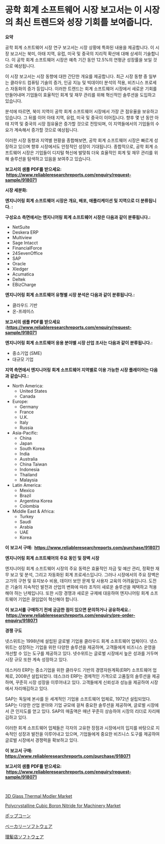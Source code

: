 <p><h1>공학 회계 소프트웨어 시장 보고서는 이 시장의 최신 트렌드와 성장 기회를 보여줍니다.</h1></p><p><strong>요약</strong></p>
<p><p>공학 회계 소프트웨어 시장 연구 보고서는 시장 상황에 특화된 내용을 제공합니다. 이 시장 보고서는 북미, 아태 지역, 유럽, 미국 및 중국의 지리적 확산에 대해 상세히 기술합니다. 이 공학 회계 소프트웨어 시장은 예측 기간 동안 12.5%의 연평균 성장률을 보일 것으로 예상됩니다.</p><p>이 시장 보고서는 시장 동향에 대한 간단한 개요를 제공합니다. 최근 시장 동향 중 일부는 클라우드 컴퓨팅 기술의 증가, 인공 지능 및 빅데이터 분석의 적용, 비즈니스 프로세스 자동화의 증가 등입니다. 이러한 트렌드는 회계 소프트웨어 시장에서 새로운 기회를 만들어내며 기업들이 효율적인 회계 및 재무 관리를 위해 혁신적인 솔루션을 도입하고 있습니다.</p><p>분석에 따르면, 북미 지역이 공학 회계 소프트웨어 시장에서 가장 큰 점유율을 보유하고 있습니다. 그 뒤를 이어 아태 지역, 유럽, 미국 및 중국이 이어집니다. 향후 몇 년 동안 아태 지역 및 중국의 시장 점유율은 증가할 것으로 전망되며, 이 지역들에서의 기업들의 수요가 계속해서 증가할 것으로 예상됩니다.</p><p>이러한 시장 동향과 지역별 현황을 종합해보면, 공학 회계 소프트웨어 시장은 빠르게 성장하고 있으며 향후 시장에서도 안정적인 성장이 기대됩니다. 종합적으로, 공학 회계 소프트웨어 시장은 기업들이 디지털 혁신에 발맞춰 더욱 효율적인 회계 및 재무 관리를 위해 솔루션을 탐색하고 있음을 보여주고 있습니다.</p></p>
<p><strong>보고서의 샘플 PDF를 받으세요: &nbsp;<a href="https://www.reliableresearchreports.com/enquiry/request-sample/918071">https://www.reliableresearchreports.com/enquiry/request-sample/918071</a></strong></p>
<p><strong>시장 세분화:</strong></p>
<p><strong> 엔지니어링 회계 소프트웨어 시장은 개요, 배포, 애플리케이션 및 지역으로 더 분류됩니다. :</strong></p>
<p><strong>구성요소 측면에서는 엔지니어링 회계 소프트웨어 시장은 다음과 같이 분류됩니다.:</strong></p>
<p><ul><li>NetSuite</li><li>Deskera ERP</li><li>Multiview</li><li>Sage Intacct</li><li>FinancialForce</li><li>24SevenOffice</li><li>SAP</li><li>Oracle</li><li>Xledger</li><li>Acumatica</li><li>Deltek</li><li>EBizCharge</li></ul></p>
<p><strong> 엔지니어링 회계 소프트웨어 유형별 시장 분석은 다음과 같이 분류됩니다.:</strong></p>
<p><ul><li>클라우드 기반</li><li>온-프레미스</li></ul></p>
<p><strong>보고서의 샘플 PDF를 받으세요 :<a href="https://www.reliableresearchreports.com/enquiry/request-sample/918071">https://www.reliableresearchreports.com/enquiry/request-sample/918071</a></strong></p>
<p><strong> 엔지니어링 회계 소프트웨어 응용 분야별 시장 산업 조사는 다음과 같이 분류됩니다.:</strong></p>
<p><ul><li>중소기업 (SME)</li><li>대규모 기업</li></ul></p>
<p><strong>지역 측면에서 엔지니어링 회계 소프트웨어 지역별로 이용 가능한 시장 플레이어는 다음과 같습니다.:</strong></p>
<p><ul>
    <li>
        North America:
        <ul>
            <li>United States</li>
            <li>Canada</li>
        </ul>
    </li>
    <li>
        Europe:
        <ul>
            <li>Germany</li>
            <li>France</li>
            <li>U.K.</li>
            <li>Italy</li>
            <li>Russia</li>
        </ul>
    </li>
    <li>
        Asia-Pacific:
        <ul>
            <li>China</li>
            <li>Japan</li>
            <li>South Korea</li>
            <li>India</li>
            <li>Australia</li>
            <li>China Taiwan</li>
            <li>Indonesia</li>
            <li>Thailand</li>
            <li>Malaysia</li>
        </ul>
    </li>
    <li>
        Latin America:
        <ul>
            <li>Mexico</li>
            <li>Brazil</li>
            <li>Argentina Korea</li>
            <li>Colombia</li>
        </ul>
    </li>
    <li>
        Middle East & Africa:
        <ul>
            <li>Turkey</li>
            <li>Saudi</li>
            <li>Arabia</li>
            <li>UAE</li>
            <li>Korea</li>
        </ul>
    </li>
    </ul></p>
<p><strong>이 보고서 구매: &nbsp;<a href="https://www.reliableresearchreports.com/purchase/918071">https://www.reliableresearchreports.com/purchase/918071</a></strong></p>
<p><strong>엔지니어링 회계 소프트웨어의 주요 동인 및 장벽 시장</strong></p>
<p><p>엔지니어링 회계 소프트웨어 시장의 주요 동력은 효율적인 자금 및 예산 관리, 정확한 재무 보고 및 분석, 그리고 자동화된 회계 프로세스입니다. 그러나 시장에서의 주요 장벽은 고가의 구현 및 유지보수 비용, 데이터 보안 문제 및 사용자 교육의 어려움입니다. 도전은 기술의 지속적인 발전과 산업의 변화에 따라 조직이 새로운 솔루션을 채택하고 적용해야 하는 난제입니다. 또한 시장 경쟁과 새로운 규제에 대응하여 엔지니어링 회계 소프트웨어 기업은 끊임없이 혁신해야 합니다.</p></p>
<p><strong>이 보고서를 구매하기 전에 궁금한 점이 있으면 문의하거나 공유하세요.: &nbsp;<a href="https://www.reliableresearchreports.com/enquiry/pre-order-enquiry/918071">https://www.reliableresearchreports.com/enquiry/pre-order-enquiry/918071</a></strong></p>
<p><strong>경쟁 구도</strong></p>
<p><p>넷스위트는 1998년에 설립된 글로벌 기업용 클라우드 회계 소프트웨어 업체이다. 넷스위트는 성장하는 기업을 위한 다양한 솔루션을 제공하며, 고객들에게 비즈니스 운영을 개선할 수 있는 도구를 제공하고 있다. 넷수위트는 글로벌 시장에서 높은 성과를 거두며 시장 규모 또한 계속 성장하고 있다.</p><p>데스커라 ERP는 중소기업을 위한 클라우드 기반의 경영자원계획(ERP) 소프트웨어 업체로, 2008년 설립되었다. 데스크라 ERP는 경제적인 가격으로 고품질의 솔루션을 제공하며, 꾸준히 시장 성장을 이루어내고 있다. 고객들에게 신뢰성과 성능을 제공하여 시장에서 자리매김하고 있다.</p><p>SAP는 독일에 본사를 둔 세계적인 기업용 소프트웨어 업체로, 1972년 설립되었다. SAP는 다양한 산업 분야와 기업 규모에 걸쳐 중요한 솔루션을 제공하며, 글로벌 시장에서 큰 인지도를 얻고 있다. SAP의 매출액은 매년 꾸준히 상승하여 시장의 리더로 자리매김하고 있다. </p><p>이러한 회계 소프트웨어 업체들은 각자의 고유한 장점과 시장에서의 입지를 바탕으로 지속적인 성장과 발전을 이루어내고 있으며, 기업들에게 중요한 비즈니스 도구를 제공하여 글로벌 시장에서 경쟁력을 확보하고 있다.</p></p>
<p><strong>이 보고서 구매: &nbsp; <a href="https://www.reliableresearchreports.com/purchase/918071">https://www.reliableresearchreports.com/purchase/918071</a></strong></p>
<p><strong>보고서의 샘플 PDF를 받으세요: &nbsp;<a href="https://www.reliableresearchreports.com/enquiry/request-sample/918071">https://www.reliableresearchreports.com/enquiry/request-sample/918071</a></strong><strong></strong></p>
<p>&nbsp;</p>
<p><p><a href="https://issuu.com/reportprime-2/docs/3d-glass-thermal-modler-market-size-2030.pptx">3D Glass Thermal Modler Market</a></p><p><a href="https://issuu.com/reportprime-2/docs/polycrystalline-cubic-boron-nitride-for-machinery-">Polycrystalline Cubic Boron Nitride for Machinery Market</a></p><p><a href="https://medium.com/@aliciahaley1989/%E3%83%9D%E3%83%83%E3%83%97%E3%82%B3%E3%83%BC%E3%83%B3%E5%B8%82%E5%A0%B4%E3%81%AE%E5%B1%95%E6%9C%9B-%E6%A5%AD%E7%95%8C%E3%81%AE%E6%A6%82%E8%A6%81%E3%81%A8%E4%BA%88%E6%B8%AC-2024%E5%B9%B4%E3%81%8B%E3%82%892031%E5%B9%B4%E3%81%BE%E3%81%A7-191f85aedd6d">ポップコーン</a></p><p><a href="https://github.com/efcvopdgkdx128/Market-Research-Report-List-1/blob/main/5461357183663.md">ベーカリーソフトウェア</a></p><p><a href="https://github.com/hwbcz413288296/Market-Research-Report-List-1/blob/main/9179706183662.md">理髪店ソフトウェア</a></p></p>
